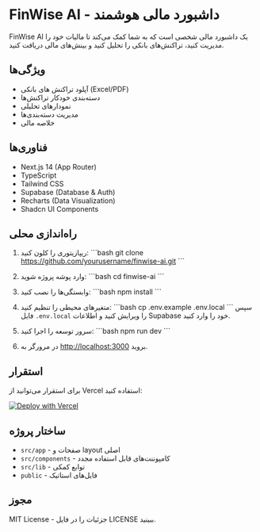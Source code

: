 # FinWise AI - داشبورد مالی هوشمند

FinWise AI یک داشبورد مالی شخصی است که به شما کمک می‌کند تا مالیات خود را مدیریت کنید، تراکنش‌های بانکی را تحلیل کنید و بینش‌های مالی دریافت کنید.

## ویژگی‌ها

- آپلود تراکنش های بانکی (Excel/PDF)
- دسته‌بندی خودکار تراکنش‌ها
- نمودارهای تحلیلی
- مدیریت دسته‌بندی‌ها
- خلاصه مالی

## فناوری‌ها

- Next.js 14 (App Router)
- TypeScript
- Tailwind CSS
- Supabase (Database & Auth)
- Recharts (Data Visualization)
- Shadcn UI Components

## راه‌اندازی محلی

1. ریپازیتوری را کلون کنید:
   \`\`\`bash
   git clone https://github.com/yourusername/finwise-ai.git
   \`\`\`

2. وارد پوشه پروژه شوید:
   \`\`\`bash
   cd finwise-ai
   \`\`\`

3. وابستگی‌ها را نصب کنید:
   \`\`\`bash
   npm install
   \`\`\`

4. متغیرهای محیطی را تنظیم کنید:
   \`\`\`bash
   cp .env.example .env.local
   \`\`\`
   سپس فایل `.env.local` را ویرایش کنید و اطلاعات Supabase خود را وارد کنید.

5. سرور توسعه را اجرا کنید:
   \`\`\`bash
   npm run dev
   \`\`\`

6. در مرورگر به [http://localhost:3000](http://localhost:3000) بروید.

## استقرار

برای استقرار می‌توانید از Vercel استفاده کنید:

[![Deploy with Vercel](https://vercel.com/button)](https://vercel.com/new/clone)

## ساختار پروژه

- `src/app` - صفحات و layout اصلی
- `src/components` - کامپوننت‌های قابل استفاده مجدد
- `src/lib` - توابع کمکی
- `public` - فایل‌های استاتیک

## مجوز

MIT License - جزئیات را در فایل LICENSE ببینید.
